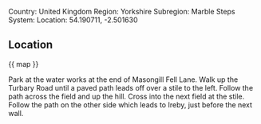 Country: United Kingdom
Region: Yorkshire
Subregion: Marble Steps
System:
Location: 54.190711, -2.501630

## Location

{{ map }}

Park at the water works at the end of Masongill Fell Lane. Walk up the Turbary Road until a paved path leads off over a stile to the left. Follow the path across the field and up the hill. Cross into the next field at the stile. Follow the path on the other side which leads to Ireby, just before the next wall.
